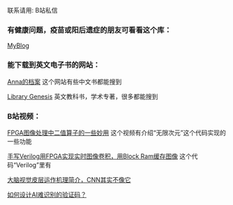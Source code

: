 联系请用: B站私信 

### 有健康问题，疫苗或阳后遗症的朋友可看看这个库： 
[MyBlog](https://github.com/becomequantum/MyBlog)


### 能下载到英文电子书的网站：
[Anna的档案](https://annas-archive.gs/?) 这个网站有些中文书都能搜到 

[Library Genesis](https://libgen.rs/) 英文教科书，学术专著，很多都能搜到
 

### B站视频：
[FPGA图像处理中二值算子的一些妙用](https://www.bilibili.com/video/BV1WY411L7Bd) 这个视频有介绍“无限次元”这个代码实现的一些功能

[手写Verilog用FPGA实现实时图像卷积，用Block Ram缓存图像](https://www.bilibili.com/video/BV1B3411W7Ht) 这个代码“Verilog”里有 

[大脑视觉皮层运作机理简介，CNN其实不像它](https://www.bilibili.com/video/BV1ug4y1A7H4) 

[如何设计AI难识别的验证码？](https://www.bilibili.com/video/BV1CV411u7XV) 


